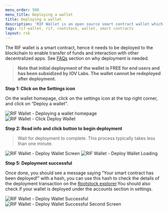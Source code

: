 ```yaml
---
menu_order: 500
menu_title: Deploying a wallet
title: Deploying a wallet
description: 'RIF Wallet is an open source smart contract wallet which enables businesses to create and deploy fully customizable on-chain wallets'
tags: rif-wallet, rif, rootstock, wallet, smart contracts
layout: rsk
---
```


The RIF wallet is a smart contract, hence it needs to be deployed to the blockchain to enable transfer of funds and interaction with other decentralized apps. See [FAQs](/rif/wallet/faqs/) section on why deployment is needed.

> **Note that initial deployment of the wallet is **FREE** for end users and has been subsidized by IOV Labs. The wallet cannot be redeployed after deployment.**

**Step 1: Click on the Settings icon**

On the wallet homepage, click on the settings icon at the top right corner, and click on “Deploy a wallet”. 

<div class="image-container">
    <img src="/assets/img/rif-wallet/8-deploying-a-wallet.jpg"  title="RIF Wallet - Deploying a wallet homepage"/>
    <img src="/assets/img/rif-wallet/8a-click-deploy-wallet.jpg"  title="RIF Wallet - Click Deploy Wallet"/>
</div>

**Step 2: Read info and click button to begin deployment**

> Wait for deployment to complete. This process typically takes less than one minute.

<div class="image-container">
    <img src="/assets/img/rif-wallet/8b-deploy-wallet-screen.jpg"  title="RIF Wallet - Deploy Wallet Screen"/>
      <img src="/assets/img/rif-wallet/8c-deploy-wallet-loading.jpg"  title="RIF Wallet - Deploy Wallet Loading"/>
</div>

**Step 5: Deployment successful**

Once done, you should see a message saying “Your smart contract has been deployed!” with  a hash, you can use this hash to check the details of the deployment transaction on the [Rootstock explorer](https://rootstock.blockscout.com/).You should also check if your wallet is deployed under the accounts section in settings.

<div class="image-container">
    <img src="/assets/img/rif-wallet/8d-deploy-wallet-successful.jpg"  title="RIF Wallet - Deploy Wallet Successful"/>
      <img src="/assets/img/rif-wallet/8e-deploy-wallet-successful-screen.jpg"  title="RIF Wallet - Deploy Wallet Successful Second Screen"/>
</div>
